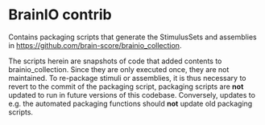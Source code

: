 # BrainIO contrib

Contains packaging scripts that generate the StimulusSets and assemblies 
in https://github.com/brain-score/brainio_collection.

The scripts herein are snapshots of code that added contents to brainio_collection.
Since they are only executed once, they are not maintained.
To re-package stimuli or assemblies, it is thus necessary to revert to the commit of the packaging script,
packaging scripts are **not** updated to run in future versions of this codebase.
Conversely, updates to e.g. the automated packaging functions should **not** update old packaging scripts.
